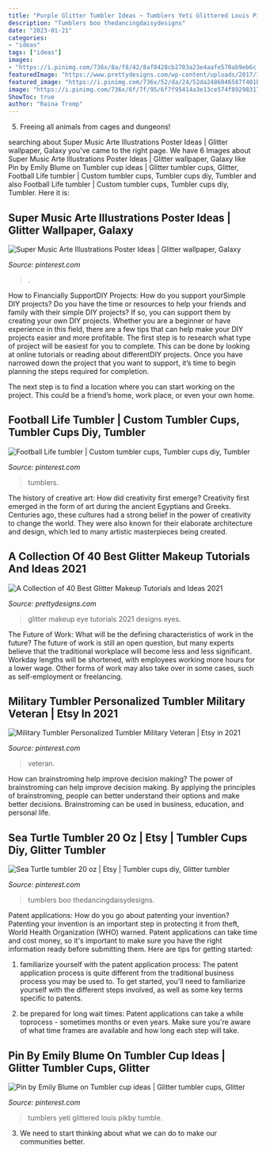 ```yaml
---
title: "Purple Glitter Tumbler Ideas ~ Tumblers Yeti Glittered Louis Pikby Tumble"
description: "Tumblers boo thedancingdaisydesigns"
date: "2023-01-21"
categories:
- "ideas"
tags: ["ideas"]
images:
- "https://i.pinimg.com/736x/8a/f8/42/8af8428cb2703a23e4aafe570ab9eb6c.jpg"
featuredImage: "https://www.prettydesigns.com/wp-content/uploads/2017/12/a-collection-of-40-best-glitter-makeup-tutorials-and-ideas-for-2018-3.jpg"
featured_image: "https://i.pinimg.com/736x/52/da/24/52da2486046587f401bb8d6ee3b5a8e8.jpg"
image: "https://i.pinimg.com/736x/6f/7f/95/6f7f95414a3e13ce574f892983170463.jpg"
ShowToc: true
author: "Raina Tromp"
---
```



5. Freeing all animals from cages and dungeons!

	

		
searching about Super Music Arte Illustrations Poster Ideas | Glitter wallpaper, Galaxy you've came to the right page. We have 6 Images about Super Music Arte Illustrations Poster Ideas | Glitter wallpaper, Galaxy like Pin by Emily Blume on Tumbler cup ideas | Glitter tumbler cups, Glitter, Football Life tumbler | Custom tumbler cups, Tumbler cups diy, Tumbler and also Football Life tumbler | Custom tumbler cups, Tumbler cups diy, Tumbler. Here it is:
		
    
## Super Music Arte Illustrations Poster Ideas | Glitter Wallpaper, Galaxy

<img loading=lazy src="https://i.pinimg.com/736x/eb/86/30/eb8630702cd0cc9e3c4e680da3b38cf4.jpg" onerror="this.onerror=null;this.src='https://tse4.mm.bing.net/th?id=OIP.3fkHnKbeiFSMUJ_TtvtvXgAAAA&amp;pid=15.1';" alt="Super Music Arte Illustrations Poster Ideas | Glitter wallpaper, Galaxy">

_Source: pinterest.com_

>. 

	

How to Financially SupportDIY Projects: How do you support yourSimple DIY projects?
Do you have the time or resources to help your friends and family with their simple DIY projects? If so, you can support them by creating your own DIY projects. Whether you are a beginner or have experience in this field, there are a few tips that can help make your DIY projects easier and more profitable.
The first step is to research what type of project will be easiest for you to complete. This can be done by looking at online tutorials or reading about differentDIY projects. Once you have narrowed down the project that you want to support, it’s time to begin planning the steps required for completion.

The next step is to find a location where you can start working on the project. This could be a friend’s home, work place, or even your own home.

    
## Football Life Tumbler | Custom Tumbler Cups, Tumbler Cups Diy, Tumbler

<img loading=lazy src="https://i.pinimg.com/736x/52/da/24/52da2486046587f401bb8d6ee3b5a8e8.jpg" onerror="this.onerror=null;this.src='https://tse4.mm.bing.net/th?id=OIP.buKB5taOU5mjVY_zqHYtCwHaJ3&amp;pid=15.1';" alt="Football Life tumbler | Custom tumbler cups, Tumbler cups diy, Tumbler">

_Source: pinterest.com_

>tumblers. 

	

The history of creative art: How did creativity first emerge?
Creativity first emerged in the form of art during the ancient Egyptians and Greeks. Centuries ago, these cultures had a strong belief in the power of creativity to change the world. They were also known for their elaborate architecture and design, which led to many artistic masterpieces being created.

    
## A Collection Of 40 Best Glitter Makeup Tutorials And Ideas 2021

<img loading=lazy src="https://www.prettydesigns.com/wp-content/uploads/2017/12/a-collection-of-40-best-glitter-makeup-tutorials-and-ideas-for-2018-3.jpg" onerror="this.onerror=null;this.src='https://tse1.mm.bing.net/th?id=OIP.qWsimokQEK9QdzLap8WI_wHaHa&amp;pid=15.1';" alt="A Collection of 40 Best Glitter Makeup Tutorials and Ideas 2021">

_Source: prettydesigns.com_

>glitter makeup eye tutorials 2021 designs eyes. 

	

The Future of Work: What will be the defining characteristics of work in the future?
The future of work is still an open question, but many experts believe that the traditional workplace will become less and less significant. Workday lengths will be shortened, with employees working more hours for a lower wage. Other forms of work may also take over in some cases, such as self-employment or freelancing.

    
## Military Tumbler Personalized Tumbler Military Veteran | Etsy In 2021

<img loading=lazy src="https://i.pinimg.com/736x/ac/ab/04/acab04c01c0ef763db638050d6248f93.jpg" onerror="this.onerror=null;this.src='https://tse2.mm.bing.net/th?id=OIP.hWiHZAune48qENqz2c5IuQHaJ3&amp;pid=15.1';" alt="Military Tumbler Personalized Tumbler Military Veteran | Etsy in 2021">

_Source: pinterest.com_

>veteran. 

	

How can brainstroming help improve decision making?
The power of brainstroming can help improve decision making. By applying the principles of brainstroming, people can better understand their options and make better decisions. Brainstroming can be used in business, education, and personal life.

    
## Sea Turtle Tumbler 20 Oz | Etsy | Tumbler Cups Diy, Glitter Tumbler

<img loading=lazy src="https://i.pinimg.com/736x/8a/f8/42/8af8428cb2703a23e4aafe570ab9eb6c.jpg" onerror="this.onerror=null;this.src='https://tse1.mm.bing.net/th?id=OIP.ZwSHhNqlC_NOn2yUYBIpeAHaLU&amp;pid=15.1';" alt="Sea Turtle tumbler 20 oz | Etsy | Tumbler cups diy, Glitter tumbler">

_Source: pinterest.com_

>tumblers boo thedancingdaisydesigns. 

	

Patent applications: How do you go about patenting your invention?
Patenting your invention is an important step in protecting it from theft, World Health Organization (WHO) warned. Patent applications can take time and cost money, so it's important to make sure you have the right information ready before submitting them. Here are tips for getting started:
1. familiarize yourself with the patent application process: The patent application process is quite different from the traditional business process you may be used to. To get started, you'll need to familiarize yourself with the different steps involved, as well as some key terms specific to patents.



2. be prepared for long wait times: Patent applications can take a while toprocess - sometimes months or even years. Make sure you're aware of what time frames are available and how long each step will take.



    
## Pin By Emily Blume On Tumbler Cup Ideas | Glitter Tumbler Cups, Glitter

<img loading=lazy src="https://i.pinimg.com/736x/6f/7f/95/6f7f95414a3e13ce574f892983170463.jpg" onerror="this.onerror=null;this.src='https://tse4.mm.bing.net/th?id=OIP.CjX_fsvbC3Ga7uxCk3wFwQHaNO&amp;pid=15.1';" alt="Pin by Emily Blume on Tumbler cup ideas | Glitter tumbler cups, Glitter">

_Source: pinterest.com_

>tumblers yeti glittered louis pikby tumble. 

	

3. We need to start thinking about what we can do to make our communities better.

